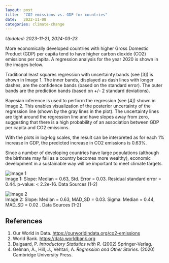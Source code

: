 ```yaml
---
layout: post
title:  "CO2 emissions vs. GDP for countries"
date:   2022-11-08
categories: climate-change
---
```

_Updated: 2023-11-21, 2024-03-23_

More economically developed countries with higher Gross Domestic Product (GDP) per capita tend to have higher carbon dioxide (CO2) emissions per capita. A regression analysis for the year 2020 is shown in the images below.

Traditional least squares regression with uncertainty bands (see [3]) is shown in Image 1.  The inner bands, displayed as dash lines with longer dashes, are the confidence bands (based on the standard error). The outer bands are the prediction bands (based on +/- 2 standard deviations).

Bayesian inference is used to perform the regression (see [4]) shown in Image 2. This enables visualization of the posterior uncertainty of the regression line (shown by the gray lines in the plot). The uncertainty lines are tight around the regression line and have slopes away from zero, suggesting that there is a high probability of an association between GDP per capita and CO2 emissions.

With the plots in log-log scales, the result can be interpreted as for each 1% increase in GDP, the predicted increase in CO2 emissions is 0.63%.

Since a number of developing countries have large populations (although the birthrate may fall as a country becomes more wealthy), economic development in a sustainable way will be important to meet climate targets.

![Image 1](/blog/assets/images/climate-change/gdp_fit_loglog_country_CO2_GDP_2020_bands_2211v3.png)  
Image 1: Slope: Median = 0.63, Std. Error = 0.03. Residual standard error = 0.44. p-value: < 2.2e-16. Data Sources [1-2]

![Image 2](/blog/assets/images/climate-change/gdp_fit_loglog_country_CO2_GDP_2020_2211v3.png)  
Image 2: Slope: Median = 0.63, MAD_SD = 0.03. Sigma: Median = 0.44, MAD_SD = 0.02 . Data Sources [1-2]

## References

1. Our World in Data. <https://ourworldindata.org/co2-emissions>
2. World Bank. <https://data.worldbank.org>
3. Dalgaard, P. _Introductory Statistics with R_. (2002) Springer-Verlag.
4. Gelman, A., Hill, J., Vehtari, A. _Regression and Other Stories_. (2020) Cambridge University Press.
